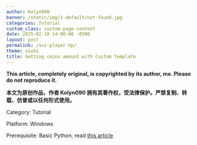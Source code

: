 ```yaml
---
author: Kolyn090
banner: /static/img/1-default/not-found.jpg
categories: Tutorial
custom_class: custom-page-content
date: 2025-02-10 14:00:00 -0500
layout: post
permalink: /svz-player-hp/
theme: sushi
title: Getting coins amount with Custom Template
---
```



**This article, completely original, is copyrighted by its author, me. Please do not reproduce it.**


**本文为原创作品，作者 Kolyn090 拥有其著作权，受法律保护。严禁复制、转载、仿冒或以任何形式使用。**


Category: Tutorial


Platform: Windows


Prerequisite: Basic Python, read [this article](/svz-pachinko/)


